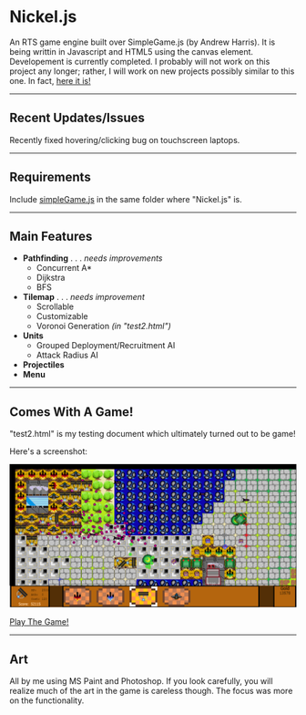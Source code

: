 # Nickel.js

An RTS game engine built over SimpleGame.js (by Andrew Harris). It is being writtin in Javascript and HTML5 using the canvas element. Developement is currently completed. I probably will not work on this project any longer; rather, I will work on new projects possibly similar to this one. In fact, [here it is!](https://github.com/Ibsardar/Nickel2.js)

---

## Recent Updates/Issues

Recently fixed hovering/clicking bug on touchscreen laptops.

---

## Requirements

Include [simpleGame.js](http://aharrisbooks.net/h5g/simpleGame_1_0.js) in the same folder where "Nickel.js" is.

---

## Main Features
 - **Pathfinding** . . . *needs improvements*
   - Concurrent A*
   - Dijkstra
   - BFS
 - **Tilemap** . . . *needs improvement*
   - Scrollable
   - Customizable
   - Voronoi Generation *(in "test2.html")*
 - **Units**
   - Grouped Deployment/Recruitment AI
   - Attack Radius AI
 - **Projectiles**
 - **Menu**
 
---

## Comes With A Game!
 
"test2.html" is my testing document which ultimately turned out to be game!

Here's a screenshot:

![A Screenshot!](screenshot.png?raw=true "test2.html in action!")
 
[Play The Game!](http://cs.iupui.edu/~ibsardar/lowLvlGame/HTML5,%20Js%20RTS%20Game/test2.html)

---

## Art

All by me using MS Paint and Photoshop. If you look carefully, you will realize much of the art in the game is careless though. The focus was more on the functionality.
 
